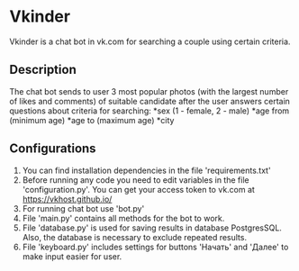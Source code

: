# Vkinder

Vkinder is a chat bot in vk.com for searching a couple using certain criteria.

## Description

The chat bot sends to user 3 most popular photos (with the largest number of likes and comments) of suitable candidate after the user answers certain questions about criteria for searching: 
*sex (1 - female, 2 - male)
*age from (minimum age)
*age to (maximum age)
*city

## Configurations
1. You can find installation dependencies in the file 'requirements.txt'
2. Before running any code you need to edit variables in the file 'configuration.py'. You can get your access token to vk.com at https://vkhost.github.io/
3. For running chat bot use 'bot.py'
4. File 'main.py' contains all methods for the bot to work.
5. File 'database.py' is used for saving results in database PostgresSQL. Also, the database is necessary to exclude repeated results.
6. File 'keyboard.py' includes settings for buttons 'Начать' and 'Далее' to make input easier for user. 
